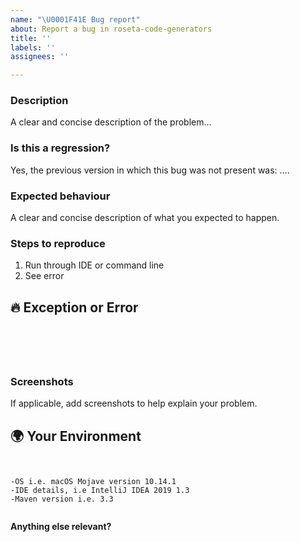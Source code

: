 ```yaml
---
name: "\U0001F41E Bug report"
about: Report a bug in roseta-code-generators
title: ''
labels: ''
assignees: ''

---
```


<!--

Hello!

Please make sure that you search open and closed issues before submitting a new one.
Existing issues often contain information about workarounds, resolution, or progress updates.

-->

### Description

<!-- ✍️--> A clear and concise description of the problem...

### Is this a regression?

<!-- Did this behaviour use to work in the previous version? -->
<!-- ✍️--> Yes, the previous version in which this bug was not present was: ....


### Expected behaviour

<!-- ✍️--> A clear and concise description of what you expected to happen.


### Steps to reproduce
1. Run through IDE or command line
4. See error

## 🔥 Exception or Error
<pre><code>
<!-- If the issue is accompanied by an exception or an error, please share it below: -->
<!-- ✍️-->

</code></pre>


### Screenshots
If applicable, add screenshots to help explain your problem.


## 🌍  Your Environment

<pre><code>
<!-- ✍️-->
-OS i.e. macOS Mojave version 10.14.1
-IDE details, i.e IntelliJ IDEA 2019 1.3
-Maven version i.e. 3.3

</code></pre>

**Anything else relevant?**
<!-- ✍️Is this a browser specific issue? If so, please specify the browser and version. -->

<!-- ✍️Do any of these matter: operating system, IDE, package manager, HTTP server, ...? If so, please mention it below. -->

